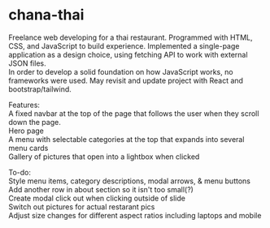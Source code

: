 # chana-thai

Freelance web developing for a thai restaurant. Programmed with HTML, CSS, and JavaScript to build experience. Implemented a single-page application as a design choice, using fetching API to work with external JSON files.  
In order to develop a solid foundation on how JavaScript works, no frameworks were used. May revisit and update project with React and bootstrap/tailwind.  


Features:  
A fixed navbar at the top of the page that follows the user when they scroll down the page.  
Hero page  
A menu with selectable categories at the top that expands into several menu cards  
Gallery of pictures that open into a lightbox when clicked  


To-do:  
Style menu items, category descriptions, modal arrows, & menu buttons  
Add another row in about section so it isn't too small(?)  
Create modal click out when clicking outside of slide  
Switch out pictures for actual restarant pics  
Adjust size changes for different aspect ratios including laptops and mobile  



